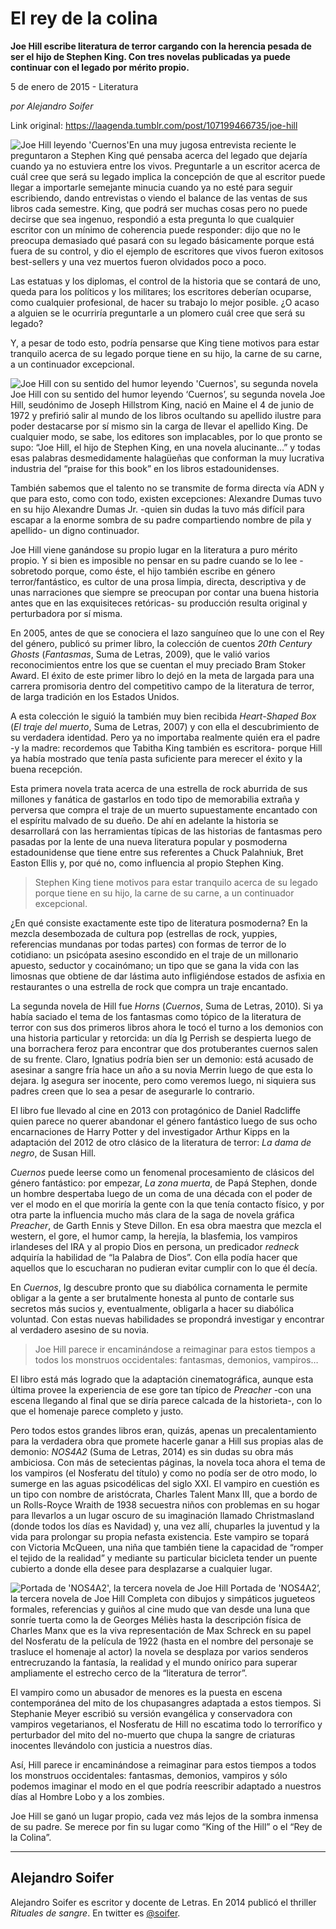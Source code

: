 # El rey de la colina

**Joe Hill escribe literatura de terror cargando con la herencia pesada de ser el hijo de Stephen King. Con tres novelas publicadas ya puede continuar con el legado por mérito propio.**

5 de enero de 2015 - Literatura

_por Alejandro Soifer_

Link original: https://laagenda.tumblr.com/post/107199466735/joe-hill

![Joe Hill leyendo 'Cuernos'](https://64.media.tumblr.com/d952d61b4c061a7026884260e533e6aa/tumblr_inline_pjzt06RF8R1t6q87u_500.jpg)En una muy jugosa entrevista reciente le preguntaron a Stephen King qué pensaba acerca del legado que dejaría cuando ya no estuviera entre los vivos. Preguntarle a un escritor acerca de cuál cree que será su legado implica la concepción de que al escritor puede llegar a importarle semejante minucia cuando ya no esté para seguir escribiendo, dando entrevistas o viendo el balance de las ventas de sus libros cada semestre. King, que podrá ser muchas cosas pero no puede decirse que sea ingenuo, respondió a esta pregunta lo que cualquier escritor con un mínimo de coherencia puede responder: dijo que no le preocupa demasiado qué pasará con su legado básicamente porque está fuera de su control, y dio el ejemplo de escritores que vivos fueron exitosos best-sellers y una vez muertos fueron olvidados poco a poco.

Las estatuas y los diplomas, el control de la historia que se contará de uno, queda para los políticos y los militares; los escritores deberían ocuparse, como cualquier profesional, de hacer su trabajo lo mejor posible. ¿O acaso a alguien se le ocurriría preguntarle a un plomero cuál cree que será su legado?

Y, a pesar de todo esto, podría pensarse que King tiene motivos para estar tranquilo acerca de su legado porque tiene en su hijo, la carne de su carne, a un continuador excepcional.

![Joe Hill con su sentido del humor leyendo 'Cuernos', su segunda novela](https://64.media.tumblr.com/d952d61b4c061a7026884260e533e6aa/tumblr_inline_pjzt06RF8R1t6q87u_400.jpg) Joe Hill con su sentido del humor leyendo ‘Cuernos’, su segunda novela Joe Hill, seudónimo de Joseph Hillstrom King, nació en Maine el 4 de junio de 1972 y prefirió salir al mundo de los libros ocultando su apellido ilustre para poder destacarse por sí mismo sin la carga de llevar el apellido King. De cualquier modo, se sabe, los editores son implacables, por lo que pronto se supo: “Joe Hill, el hijo de Stephen King, en una novela alucinante…” y todas esas palabras desmedidamente halagüeñas que conforman la muy lucrativa industria del “praise for this book” en los libros estadounidenses.

También sabemos que el talento no se transmite de forma directa vía ADN y que para esto, como con todo, existen excepciones: Alexandre Dumas tuvo en su hijo Alexandre Dumas Jr. -quien sin dudas la tuvo más difícil para escapar a la enorme sombra de su padre compartiendo nombre de pila y apellido- un digno continuador.

Joe Hill viene ganándose su propio lugar en la literatura a puro mérito propio. Y si bien es imposible no pensar en su padre cuando se lo lee -sobretodo porque, como éste, el hijo también escribe en género terror/fantástico, es cultor de una prosa limpia, directa, descriptiva y de unas narraciones que siempre se preocupan por contar una buena historia antes que en las exquisiteces retóricas- su producción resulta original y perturbadora por sí misma.

En 2005, antes de que se conociera el lazo sanguíneo que lo une con el Rey del género, publicó su primer libro, la colección de cuentos *20th Century Ghosts* (*Fantasmas*, Suma de Letras, 2009), que le valió varios reconocimientos entre los que se cuentan el muy preciado Bram Stoker Award. El éxito de este primer libro lo dejó en la meta de largada para una carrera promisoria dentro del competitivo campo de la literatura de terror, de larga tradición en los Estados Unidos.

A esta colección le siguió la también muy bien recibida *Heart-Shaped Box* (*El traje del muerto*, Suma de Letras, 2007) y con ella el descubrimiento de su verdadera identidad. Pero ya no importaba realmente quién era el padre -y la madre: recordemos que Tabitha King también es escritora- porque Hill ya había mostrado que tenía pasta suficiente para merecer el éxito y la buena recepción.

Esta primera novela trata acerca de una estrella de rock aburrida de sus millones y fanática de gastarlos en todo tipo de memorabilia extraña y perversa que compra el traje de un muerto supuestamente encantado con el espíritu malvado de su dueño. De ahí en adelante la historia se desarrollará con las herramientas típicas de las historias de fantasmas pero pasadas por la lente de una nueva literatura popular y posmoderna estadounidense que tiene entre sus referentes a Chuck Palahniuk, Bret Easton Ellis y, por qué no, como influencia al propio Stephen King.


> Stephen King tiene motivos para estar tranquilo acerca de su legado porque tiene en su hijo, la carne de su carne, a un continuador excepcional.
> 
> 

¿En qué consiste exactamente este tipo de literatura posmoderna? En la mezcla desembozada de cultura pop (estrellas de rock, yuppies, referencias mundanas por todas partes) con formas de terror de lo cotidiano: un psicópata asesino escondido en el traje de un millonario apuesto, seductor y cocainómano; un tipo que se gana la vida con las limosnas que obtiene de dar lástima auto infligiéndose estados de asfixia en restaurantes o una estrella de rock que compra un traje encantado.

La segunda novela de Hill fue *Horns* (*Cuernos*, Suma de Letras, 2010). Si ya había saciado el tema de los fantasmas como tópico de la literatura de terror con sus dos primeros libros ahora le tocó el turno a los demonios con una historia particular y retorcida: un día Ig Perrish se despierta luego de una borrachera feroz para encontrar que dos protuberantes cuernos salen de su frente. Claro, Ignatius podría bien ser un demonio: está acusado de asesinar a sangre fría hace un año a su novia Merrin luego de que esta lo dejara. Ig asegura ser inocente, pero como veremos luego, ni siquiera sus padres creen que lo sea a pesar de asegurarle lo contrario.

El libro fue llevado al cine en 2013 con protagónico de Daniel Radcliffe quien parece no querer abandonar el género fantástico luego de sus ocho encarnaciones de Harry Potter y del investigador Arthur Kipps en la adaptación del 2012 de otro clásico de la literatura de terror: *La dama de negro*, de Susan Hill.

*Cuernos* puede leerse como un fenomenal procesamiento de clásicos del género fantástico: por empezar, *La zona muerta*, de Papá Stephen, donde un hombre despertaba luego de un coma de una década con el poder de ver el modo en el que moriría la gente con la que tenía contacto físico, y por otra parte la influencia mucho más clara de la saga de novela gráfica *Preacher*, de Garth Ennis y Steve Dillon. En esa obra maestra que mezcla el western, el gore, el humor camp, la herejía, la blasfemia, los vampiros irlandeses del IRA y al propio Dios en persona, un predicador *redneck* adquiría la habilidad de “la Palabra de Dios”. Con ella podía hacer que aquellos que lo escucharan no pudieran evitar cumplir con lo que él decía.

En *Cuernos*, Ig descubre pronto que su diabólica cornamenta le permite obligar a la gente a ser brutalmente honesta al punto de contarle sus secretos más sucios y, eventualmente, obligarla a hacer su diabólica voluntad. Con estas nuevas habilidades se propondrá investigar y encontrar al verdadero asesino de su novia.


> Joe Hill parece ir encaminándose a reimaginar para estos tiempos a todos los monstruos occidentales: fantasmas, demonios, vampiros…
> 
> 

El libro está más logrado que la adaptación cinematográfica, aunque esta última provee la experiencia de ese gore tan típico de *Preacher* -con una escena llegando al final que se diría parece calcada de la historieta-, con lo que el homenaje parece completo y justo.

Pero todos estos grandes libros eran, quizás, apenas un precalentamiento para la verdadera obra que promete hacerle ganar a Hill sus propias alas de demonio: *NOS4A2* (Suma de Letras, 2014) es sin dudas su obra más ambiciosa. Con más de setecientas páginas, la novela toca ahora el tema de los vampiros (el Nosferatu del título) y como no podía ser de otro modo, lo sumerge en las aguas psicodélicas del siglo XXI. El vampiro en cuestión es un tipo con nombre de aristócrata, Charles Talent Manx III, que a bordo de un Rolls-Royce Wraith de 1938 secuestra niños con problemas en su hogar para llevarlos a un lugar oscuro de su imaginación llamado Christmasland (donde todos los días es Navidad) y, una vez allí, chuparles la juventud y la vida para prolongar su propia nefasta existencia. Este vampiro se topará con Victoria McQueen, una niña que también tiene la capacidad de “romper el tejido de la realidad” y mediante su particular bicicleta tender un puente cubierto a donde ella desee para desplazarse a cualquier lugar.

![Portada de 'NOS4A2', la tercera novela de Joe Hill](https://64.media.tumblr.com/2aa9fd1fd5d6ac34d8cf7a2b99bd7d21/tumblr_inline_pjzt07Hpd91t6q87u_250.jpg) Portada de 'NOS4A2’, la tercera novela de Joe Hill Completa con dibujos y simpáticos jugueteos formales, referencias y guiños al cine mudo que van desde una luna que sonríe tuerta como la de Georges Méliès hasta la descripción física de Charles Manx que es la viva representación de Max Schreck en su papel del Nosferatu de la película de 1922 (hasta en el nombre del personaje se trasluce el homenaje al actor) la novela se desplaza por varios senderos entrecruzando la fantasía, la realidad y el mundo onírico para superar ampliamente el estrecho cerco de la “literatura de terror”.

El vampiro como un abusador de menores es la puesta en escena contemporánea del mito de los chupasangres adaptada a estos tiempos. Si Stephanie Meyer escribió su versión evangélica y conservadora con vampiros vegetarianos, el Nosferatu de Hill no escatima todo lo terrorífico y perturbador del mito del no-muerto que chupa la sangre de criaturas inocentes llevándolo con justicia a nuestros días.

Así, Hill parece ir encaminándose a reimaginar para estos tiempos a todos los monstruos occidentales: fantasmas, demonios, vampiros y sólo podemos imaginar el modo en el que podría reescribir adaptado a nuestros días al Hombre Lobo y a los zombies.

Joe Hill se ganó un lugar propio, cada vez más lejos de la sombra inmensa de su padre. Se merece por fin su lugar como “King of the Hill” o el “Rey de la Colina”.



---

Alejandro Soifer
----------------

Alejandro Soifer es escritor y docente de Letras. En 2014 publicó el thriller *Rituales de sangre*. En twitter es [@soifer](http://www.twitter.com/soifer).

